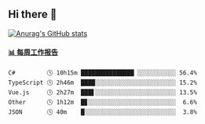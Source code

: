 ## Hi there 👋

[![Anurag's GitHub stats](https://github-readme-stats-orilights.vercel.app/api?username=orilights)](https://github.com/anuraghazra/github-readme-stats)

<!--
**OriLight152/OriLight152** is a ✨ _special_ ✨ repository because its `README.md` (this file) appears on your GitHub profile.

Here are some ideas to get you started:

- 🔭 I’m currently working on ...
- 🌱 I’m currently learning ...
- 👯 I’m looking to collaborate on ...
- 🤔 I’m looking for help with ...
- 💬 Ask me about ...
- 📫 How to reach me: ...
- 😄 Pronouns: ...
- ⚡ Fun fact: ...
-->

<!-- waka-box start -->
#### <a href="https://gist.github.com/92c8d5b388768c10efcba86e82b7c4fb" target="_blank">📊 每周工作报告</a>
```text
C#         🕓 10h15m ███████████████▏░░░░░░░░░░░ 56.4%
TypeScript 🕓 2h46m  ████░░░░░░░░░░░░░░░░░░░░░░░ 15.2%
Vue.js     🕓 2h27m  ███▋░░░░░░░░░░░░░░░░░░░░░░░ 13.5%
Other      🕓 1h12m  █▊░░░░░░░░░░░░░░░░░░░░░░░░░  6.6%
JSON       🕓 40m    █░░░░░░░░░░░░░░░░░░░░░░░░░░  3.8%
```
<!-- Powered by https://github.com/journey-ad/waka-box-go . -->
<!-- waka-box end -->
